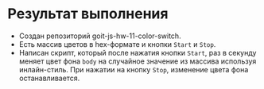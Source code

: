 # Результат выполнения

- Создан репозиторий goit-js-hw-11-color-switch.
- Есть массив цветов в hex-формате и кнопки `Start` и `Stop`.
- Написан скрипт, который после нажатия кнопки `Start`, раз в секунду меняет цвет фона `body` на случайное значение из массива используя инлайн-стиль. При нажатии
на кнопку `Stop`, изменение цвета фона останавливается.
